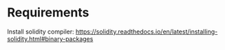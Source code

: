 # Requirements
Install solidity compiler:
https://solidity.readthedocs.io/en/latest/installing-solidity.html#binary-packages
